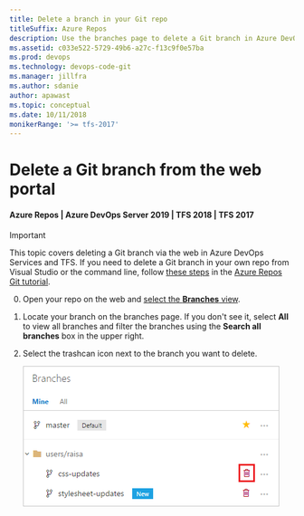 ```yaml
---
title: Delete a branch in your Git repo
titleSuffix: Azure Repos
description: Use the branches page to delete a Git branch in Azure DevOps Services or Team Foundation Server
ms.assetid: c033e522-5729-49b6-a27c-f13c9f0e57ba
ms.prod: devops
ms.technology: devops-code-git 
ms.manager: jillfra
ms.author: sdanie
author: apawast
ms.topic: conceptual
ms.date: 10/11/2018
monikerRange: '>= tfs-2017'
---
```


# Delete a Git branch from the web portal

#### Azure Repos | Azure DevOps Server 2019 | TFS 2018 | TFS 2017

>[!IMPORTANT]
> This topic covers deleting a Git branch via the web in Azure DevOps Services and TFS. If you need to delete a Git branch in your own repo from Visual Studio or the command line,
> follow [these steps](branches.md#delete-a-branch) in the [Azure Repos Git tutorial](gitworkflow.md).

0. Open your repo on the web and [select the **Branches** view](manage-your-branches.md).

1. Locate your branch on the branches page. If you don't see it, select **All** to view all branches and filter the branches using the **Search all branches** box in the upper right.

2. Select the trashcan icon next to the branch you want to delete. 

    ![Delete your branch in the Azure DevOps Services/TFS web portal](_img/branches/delete_branch.png)

